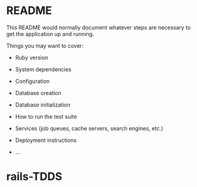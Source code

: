 # README

This README would normally document whatever steps are necessary to get the
application up and running.

Things you may want to cover:

* Ruby version

* System dependencies

* Configuration

* Database creation

* Database initialization

* How to run the test suite

* Services (job queues, cache servers, search engines, etc.)

* Deployment instructions

* ...
# rails-TDDS
 <!-- 1. Please run rake task- rake upload_csv:due_date_info
 desc "Upload due date info from csv to db"
 2. database.yml has details related to postgresql in development
 3. Add .env with login credential to create database -->
